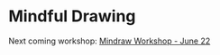 # Mindful Drawing

Next coming workshop: [Mindraw Workshop - June 22](https://www.meetup.com/mindraw/events/240662394/)

